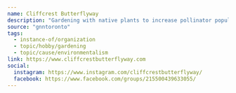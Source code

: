 ```yaml
---
name: Cliffcrest Butterflyway
description: "Gardening with native plants to increase pollinator population and bring wildlife, birds and pollinators back into your garden"
source: "gnntoronto"
tags:
  - instance-of/organization
  - topic/hobby/gardening
  - topic/cause/environmentalism
link: https://www.cliffcrestbutterflyway.com
social:
  instagram: https://www.instagram.com/cliffcrestbutterflyway/
  facebook: https://www.facebook.com/groups/215500439633055/
---
```

